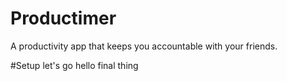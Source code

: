 # Productimer
A productivity app that keeps you accountable with your friends.

#Setup
let's go 
hello
final thing
